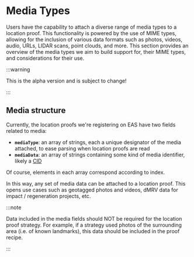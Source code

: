 # Media Types

Users have the capability to attach a diverse range of media types to a location proof. This functionality is powered by the use of MIME
types, allowing for the inclusion of various data formats such as photos, videos, audio, URLs, LIDAR scans, point clouds, and more. This
section provides an overview of the media types we aim to build support for, their MIME types, and considerations for their use.

:::warning

This is the alpha version and is subject to change!

:::

## Media structure

Currently, the location proofs we're registering on EAS have two fields related to media:

- **`mediaType`**: an array of strings, each a unique designator of the media attached, to ease parsing when location proofs are read
- **`mediaData`**: an array of strings containing some kind of media identifier, likely a
  [CID](https://docs.ipfs.tech/concepts/content-addressing/)

Of course, elements in each array correspond according to index.

In this way, any set of media data can be attached to a location proof. This opens use cases such as geotagged photos and videos, dMRV data
for impact / regeneration projects, etc.

:::note

Data included in the media fields should NOT be required for the location proof strategy. For example, if a strategy used photos of the
surrounding area (i.e. of known landmarks), this data should be included in the proof recipe.

:::